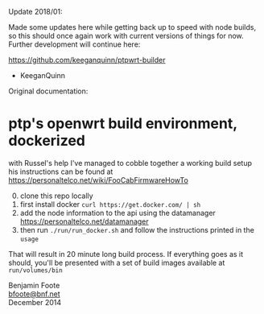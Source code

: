 Update 2018/01:

Made some updates here while getting back up to speed with node builds, so this
should once again work with current versions of things for now. Further
development will continue here:

https://github.com/keeganquinn/ptpwrt-builder

 - KeeganQuinn


Original documentation:

# ptp's openwrt build environment, dockerized

with Russel's help I've managed to cobble together a working build setup
his instructions can be found at https://personaltelco.net/wiki/FooCabFirmwareHowTo

 0. clone this repo locally
 1. first install docker `curl https://get.docker.com/ | sh`
 2. add the node information to the api using the datamanager https://personaltelco.net/datamanager
 3. then run `./run/run_docker.sh` and follow the instructions printed in the `usage`

That will result in 20 minute long build process.  If everything goes as it should, you'll be presented with a set of build images available at `run/volumes/bin`


Benjamin Foote   
bfoote@bnf.net   
December 2014